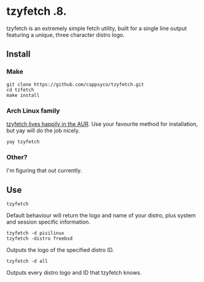 # tzyfetch .8.
tzyfetch is an extremely simple fetch utility, built for a single line output featuring a unique, three character distro logo.

## Install

### Make
    git clone https://github.com/cappsyco/tzyfetch.git
    cd tzfetch
    make install

### Arch Linux family
[tzyfetch lives happily in the AUR](https://aur.archlinux.org/packages/tzyfetch). Use your favourite method for installation, but yay will do the job nicely.

	yay tzyfetch

### Other?
I'm figuring that out currently.

## Use
    tzyfetch
Default behaviour will return the logo and name of your distro, plus system and session specific information.

    tzyfetch -d pisilinux
    tzyfetch -distro freebsd
Outputs the logo of the specified distro ID.

    tzyfetch -d all
Outputs every distro logo and ID that tzyfetch knows.

